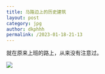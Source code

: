 ```yaml
---
title: 马路边上的历史建筑
layout: post
category: jpg
author: dkphhh
permalink: /2023-01-18-21-13
---
```

就在原来上班的路上，从来没有注意过。

![](https://cdn.jsdelivr.net/gh/dkphhh/img/imgformessage/20230118211146.jpg)
